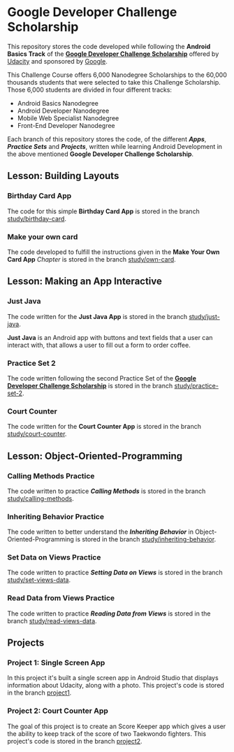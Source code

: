 # Google Developer Challenge Scholarship

This repository stores the code developed while following the **Android Basics Track** of the [**Google Developer Challenge Scholarship**](https://sites.google.com/knowlabs.com/udacitydevscholars17/home?utm_source=vero&utm_medium=email&utm_content=control&utm_campaign=Scholarship_Newsletter1_20171201&utm_term=Newsletter&vero_id=10879238292&vero_conv=Z3_qSuIADu6XuicUr7YFYZk45oLkKFUVR7N1JTE6CpsIRv1Nn1smm8r-NupKH0NlX8EQHwcoU-xyDEv0nz-sbuz6jQjCBGwj) offered by [Udacity](https://udacity.com) and sponsored by [Google](https://www.google.com/about/).

This Challenge Course offers 6,000 Nanodegree Scholarships to the 60,000 thousands students that were selected to take this Challenge Scholarship. Those 6,000 students are divided in four different tracks: 

- Android Basics Nanodegree
- Android Developer Nanodegree
- Mobile Web Specialist Nanodegree
- Front-End Developer Nanodegree

Each branch of this repository stores the code, of the different ***Apps***, ***Practice Sets*** and ***Projects***, written while learning Android Development in the above mentioned **Google Developer Challenge Scholarship**.

## Lesson: Building Layouts

### Birthday Card App

The code for this simple **Birthday Card App** is stored in the branch [study/birthday-card](https://github.com/EnduranceCode/AndroidBasicsChallenge/tree/study/birthday-card).

### Make your own card

The code developed to fulfill the instructions given in the **Make Your Own Card App** *Chapter* is stored in the branch [study/own-card](https://github.com/EnduranceCode/AndroidBasicsChallenge/tree/study/own-card).

## Lesson: Making an App Interactive

### Just Java

The code written for the **Just Java App** is stored in the branch [study/just-java](https://github.com/EnduranceCode/AndroidBasicsChallenge/tree/study/just-java).

**Just Java** is an Android app with buttons and text fields that a user can interact with, that allows a user to fill out a form to order coffee.

### Practice Set 2

The code written following the second Practice Set of the [**Google Developer Challenge Scholarship**](https://sites.google.com/knowlabs.com/udacitydevscholars17/home?utm_source=vero&utm_medium=email&utm_content=control&utm_campaign=Scholarship_Newsletter1_20171201&utm_term=Newsletter&vero_id=10879238292&vero_conv=Z3_qSuIADu6XuicUr7YFYZk45oLkKFUVR7N1JTE6CpsIRv1Nn1smm8r-NupKH0NlX8EQHwcoU-xyDEv0nz-sbuz6jQjCBGwj) is stored in the branch [study/practice-set-2](https://github.com/EnduranceCode/AndroidBasicsChallenge/tree/study/practice-set-2).

### Court Counter

The code written for the **Court Counter App** is stored in the branch [study/court-counter](https://github.com/EnduranceCode/AndroidBasicsChallenge/tree/study/court-counter).

## Lesson: Object-Oriented-Programming

### Calling Methods Practice

The code written to practice ***Calling Methods*** is stored in the branch [study/calling-methods](https://github.com/EnduranceCode/AndroidBasicsChallenge/tree/study/calling-methods).

### Inheriting Behavior Practice

The code written to better understand the ***Inheriting Behavior*** in Object-Oriented-Programming is stored in the branch [study/inheriting-behavior](https://github.com/EnduranceCode/AndroidBasicsChallenge/tree/study/inheriting-behavior).

### Set Data on Views Practice

The code written to practice ***Setting Data on Views*** is stored in the branch [study/set-views-data](https://github.com/EnduranceCode/AndroidBasicsChallenge/tree/study/set-views-data).

### Read Data from Views Practice

The code written to practice ***Reading Data from Views*** is stored in the branch [study/read-views-data](https://github.com/EnduranceCode/AndroidBasicsChallenge/tree/study/read-views-data).

## Projects

### Project 1: Single Screen App

In this project it's built a single screen app in Android Studio that displays information about Udacity, along with a photo. This project's code is stored in the branch   [project1](https://github.com/EnduranceCode/AndroidBasicsChallenge/tree/project1).

### Project 2: Court Counter App

The goal of this project is to create an Score Keeper app which gives a user the ability to keep track of the score of two Taekwondo fighters. This project's code is stored in the branch   [project2](https://github.com/EnduranceCode/AndroidBasicsChallenge/tree/project2).
